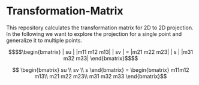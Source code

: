 # Transformation-Matrix
This repository calculates the transformation matrix for 2D to 2D projection. In the following we want to explore the projection for a single point and generalize it to multiple points.

```math
$$\begin{bmatrix} 
| su |   |m11 m12 m13|
| sv | = |m21 m22 m23|
| s  |   |m31 m32 m33| 
\end{bmatrix}$$
```

```math
  \begin{bmatrix} 
    su \\ 
    sv \\ 
    s
  \end{bmatrix} = 
  
  \begin{bmatrix} 
   
    m11m12  m13\\ 
    m21 m22 m23\\ 
    m31 m32 m33

  \end{bmatrix}
```

